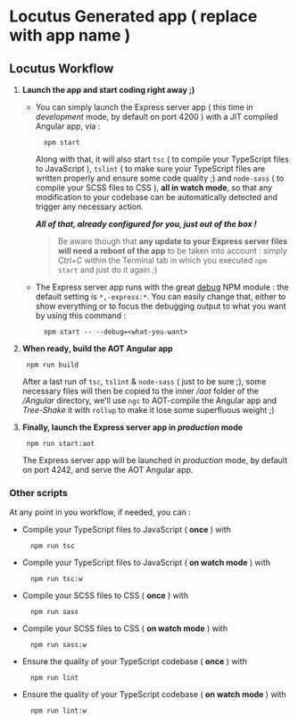 # Locutus Generated app ( replace with app name )

## Locutus Workflow

1. **Launch the app and start coding right away ;)**
    * You can simply launch the Express server app ( this time in 
    _development_ mode, by default on port 4200 ) with a JIT compiled Angular app, 
    via :
    
            npm start
            
        Along with that, it will also start `tsc` 
        ( to compile your TypeScript files to JavaScript ), `tslint` 
        ( to make sure your TypeScript files are written properly and 
        ensure some code quality ;) and `node-sass` 
        ( to compile your SCSS files to CSS ), **all in watch mode**, 
        so that any modification to your codebase can be automatically detected
        and trigger any necessary action.
        
        _**All of that, already configured for you, just out of the box !**_
        
        > Be aware though that **any update to your Express server files will
        need a reboot of the app** to be taken into account : simply _Ctrl+C_ within 
        the Terminal tab in which you executed `npm start` and just do it again ;)
        
    * The Express server app runs with the great [debug](https://www.npmjs.com/package/debug) NPM module :
    the default setting is `*,-express:*`. You can easily change that, either to show
    everything or to focus the debugging output to what you want by using this command :
    
            npm start -- --debug=<what-you-want>

2. **When ready, build the AOT Angular app**

        npm run build

    After a last run of `tsc`, `tslint` & `node-sass` ( just to be sure ;), some necessary files will then 
    be copied to the inner _/aot_ folder of the _/Angular_ directory, we'll use `ngc` to AOT-compile the Angular app
    and _Tree-Shake_ it with `rollup` to make it lose some superfluous weight ;)
    
3. **Finally, launch the Express server app in _production_ mode**

        npm run start:aot

    The Express server app will be launched in _production_ mode, by default on port 4242,
    and serve the AOT Angular app.
    
### Other scripts

At any point in you workflow, if needed, you can :
* Compile your TypeScript files to JavaScript ( **once** ) with

        npm run tsc
        
* Compile your TypeScript files to JavaScript ( **on watch mode** ) with

        npm run tsc:w
        
* Compile your SCSS files to CSS ( **once** ) with

        npm run sass
        
* Compile your SCSS files to CSS ( **on watch mode** ) with

        npm run sass:w
        
* Ensure the quality of your TypeScript codebase ( **once** ) with

        npm run lint
        
* Ensure the quality of your TypeScript codebase ( **on watch mode** ) with

        npm run lint:w

